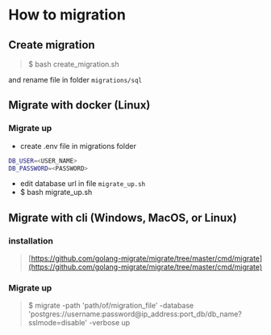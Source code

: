 # How to migration

## Create migration

> $ bash create_migration.sh

and rename file in folder `migrations/sql`

## Migrate with docker (Linux)

### Migrate up

- create .env file in migrations folder

```bash
DB_USER=<USER_NAME>
DB_PASSWORD=<PASSWORD>
```

- edit database url in file `migrate_up.sh`
- $ bash migrate_up.sh

## Migrate with cli (Windows, MacOS, or Linux)

### installation

> [https://github.com/golang-migrate/migrate/tree/master/cmd/migrate](https://github.com/golang-migrate/migrate/tree/master/cmd/migrate)

### Migrate up

> $ migrate -path 'path/of/migration_file' -database 'postgres://username:password@ip_address:port_db/db_name?sslmode=disable' -verbose up
